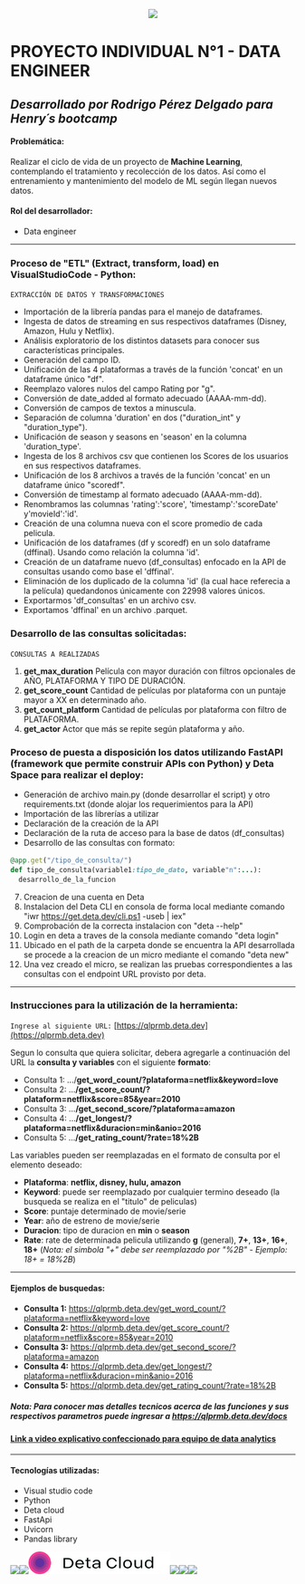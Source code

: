 <p align=center><img src=https://assets.soyhenry.com/logos/LOGO-HENRY-04.png><p>

# PROYECTO INDIVIDUAL N°1 - DATA ENGINEER

## *Desarrollado por Rodrigo Pérez Delgado para Henry´s bootcamp* 


#### Problemática:
Realizar el ciclo de vida de un proyecto de **Machine Learning**, contemplando el tratamiento y recolección de los datos. Así como el entrenamiento y mantenimiento del modelo de ML según llegan nuevos datos.

#### Rol del desarrollador:
- Data engineer

<hr> 

### Proceso de "ETL" (Extract, transform, load) en VisualStudioCode - Python:

`EXTRACCIÓN DE DATOS Y TRANSFORMACIONES`


- Importación de la librería pandas para el manejo de dataframes.
- Ingesta de datos de streaming en sus respectivos dataframes (Disney, Amazon, Hulu y Netflix).
- Análisis exploratorio de los distintos datasets para conocer sus características principales.
- Generación del campo ID.
- Unificación  de las 4 plataformas a través de la función 'concat' en un dataframe único "df".
- Reemplazo valores nulos del campo Rating por "g".
- Conversión de date_added al formato adecuado (AAAA-mm-dd).
- Conversión de campos de textos a minuscula.
- Separación de columna 'duration' en dos ("duration_int" y "duration_type").
- Unificación de season y seasons en 'season' en la columna 'duration_type'.
- Ingesta de los 8 archivos csv que contienen los Scores de los usuarios en sus respectivos dataframes.
- Unificación de los 8 archivos a través de la función 'concat' en un dataframe único "scoredf".
- Conversión de timestamp al formato adecuado (AAAA-mm-dd).
- Renombramos las columnas 'rating':'score', 'timestamp':'scoreDate' y'movieId':'id'.
- Creación de una columna nueva con el score promedio de cada pelicula.
- Unificación de los dataframes (df y scoredf) en un solo dataframe (dffinal). Usando como relación la columna 'id'.
- Creación de un dataframe nuevo (df_consultas) enfocado en la API de consultas usando como base el 'dffinal'.
- Eliminación de los duplicado de la columna 'id' (la cual hace referecia a la película) quedandonos únicamente con 22998 valores únicos.
- Exportarmos 'df_consultas' en un archivo csv.
- Exportamos 'dffinal' en un archivo .parquet.

### Desarrollo de las consultas solicitadas:

`CONSULTAS A REALIZADAS`

1. **get_max_duration** 
Película con mayor duración con filtros opcionales de AÑO, PLATAFORMA Y TIPO DE DURACIÓN.
2. **get_score_count**
Cantidad de películas por plataforma con un puntaje mayor a XX en determinado año.
3. **get_count_platform**
Cantidad de películas por plataforma con filtro de PLATAFORMA.
4. **get_actor**
Actor que más se repite según plataforma y año.

### Proceso de puesta a disposición los datos utilizando FastAPI (framework que permite construir APIs con Python) y Deta Space para realizar el deploy: 
- Generación de archivo main.py (donde desarrollar el script) y otro requirements.txt (donde alojar los requerimientos para la API)
- Importación de las librerías a utilizar
- Declaración de la creación de la API 
- Declaración de la ruta de acceso para la base de datos (df_consultas)
- Desarrollo de las consultas con formato:
   
```ruby
@app.get("/tipo_de_consulta/")
def tipo_de_consulta(variable1:tipo_de_dato, variable"n":...):
  desarrollo_de_la_funcion
```

7. Creacion de una cuenta en Deta
8. Instalacion del Deta CLI en consola de forma local mediante comando "iwr https://get.deta.dev/cli.ps1 -useb | iex"
9. Comprobación de la correcta instalacion con "deta --help"
10. Login en deta a traves de la consola mediante comando "deta login"
11. Ubicado en el path de la carpeta donde se encuentra la API desarrollada se procede a la creacion de un micro mediante el comando "deta new"
12. Una vez creado el micro, se realizan las pruebas correspondientes a las consultas con el endpoint URL provisto por deta.

<hr>

### Instrucciones para la utilización de la herramienta: 
`Ingrese al siguiente URL:` [https://qlprmb.deta.dev](https://qlprmb.deta.dev)

Segun lo consulta que quiera solicitar, debera agregarle a continuación del URL la **consulta y variables** con el siguiente **formato**:
- Consulta 1: .../**get_word_count/?plataforma=netflix&keyword=love**
- Consulta 2: ...**/get_score_count/?plataform=netflix&score=85&year=2010**
- Consulta 3: ...**/get_second_score/?plataforma=amazon**
- Consulta 4: ...**/get_longest/?plataforma=netflix&duracion=min&anio=2016**
- Consulta 5: ...**/get_rating_count/?rate=18%2B**

Las variables pueden ser reemplazadas en el formato de consulta por el elemento deseado: 
- **Plataforma**: **netflix, disney, hulu, amazon**
- **Keyword**: puede ser reemplazado por cualquier termino deseado (la busqueda se realiza en el "titulo" de peliculas)
- **Score**: puntaje determinado de movie/serie
- **Year**: año de estreno de movie/serie
- **Duracion**: tipo de duracion en **min** o **season**
- **Rate**: rate de determinada pelicula utilizando **g** (general), **7+**, **13+**, **16+**, **18+** (*Nota: el simbola "+" debe ser reemplazado por "%2B" - Ejemplo: 18+ = 18%2B*)

<hr> 

#### Ejemplos de busquedas: 
- **Consulta 1:** https://qlprmb.deta.dev/get_word_count/?plataforma=netflix&keyword=love
- **Consulta 2:** https://qlprmb.deta.dev/get_score_count/?plataform=netflix&score=85&year=2010
- **Consulta 3:** https://qlprmb.deta.dev/get_second_score/?plataforma=amazon
- **Consulta 4:** https://qlprmb.deta.dev/get_longest/?plataforma=netflix&duracion=min&anio=2016
- **Consulta 5:** https://qlprmb.deta.dev/get_rating_count/?rate=18%2B

##### *Nota: Para conocer mas detalles tecnicos acerca de las funciones y sus respectivos parametros puede ingresar a https://qlprmb.deta.dev/docs*


#### [Link a video explicativo confeccionado para equipo de data analytics](https://www.youtube.com/watch?v=o7A5xAoOQqE "Proyecto Individual data engineer - Henry's bootcamp")

<hr> 

#### Tecnologías utilizadas:
- Visual studio code
- Python
- Deta cloud
- FastApi
- Uvicorn
- Pandas library

  
<img src="https://visualstudio.microsoft.com/wp-content/uploads/2019/06/vs-code-responsive-01.svg" width="50"/><img src="https://www.python.org/static/community_logos/python-logo.png" width="150"/><img src="https://raw.githubusercontent.com/deta/.github/main/profile/deta_logo_dark.svg" width="250"/><img src="https://fastapi.tiangolo.com/img/logo-margin/logo-teal.png" width="150"/><img src="https://raw.githubusercontent.com/tomchristie/uvicorn/master/docs/uvicorn.png" width="80"/><img src="https://upload.wikimedia.org/wikipedia/commons/thumb/e/ed/Pandas_logo.svg/1920px-Pandas_logo.svg.png" width="150"/>